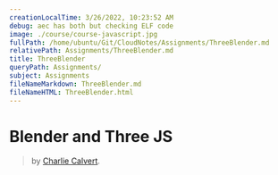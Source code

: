 ```yaml
---
creationLocalTime: 3/26/2022, 10:23:52 AM
debug: aec has both but checking ELF code
image: ./course/course-javascript.jpg
fullPath: /home/ubuntu/Git/CloudNotes/Assignments/ThreeBlender.md
relativePath: Assignments/ThreeBlender.md
title: ThreeBlender
queryPath: Assignments/
subject: Assignments
fileNameMarkdown: ThreeBlender.md
fileNameHTML: ThreeBlender.html
---
```



<!-- toc -->
<!-- tocstop -->

# Blender and Three JS



> by [Charlie Calvert](http://elvenware.com/charlie).